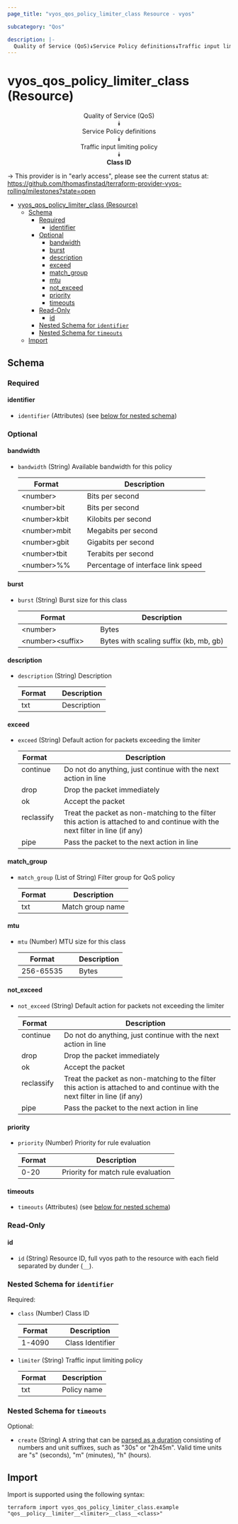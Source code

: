 ```yaml
---
page_title: "vyos_qos_policy_limiter_class Resource - vyos"

subcategory: "Qos"

description: |-
  Quality of Service (QoS)⯯Service Policy definitions⯯Traffic input limiting policy⯯Class ID
---
```


# vyos_qos_policy_limiter_class (Resource)
<center>

Quality of Service (QoS)  
⯯  
Service Policy definitions  
⯯  
Traffic input limiting policy  
⯯  
**Class ID**


</center>

-> This provider is in "early access", please see the current status at: https://github.com/thomasfinstad/terraform-provider-vyos-rolling/milestones?state=open

<!--TOC-->

- [vyos_qos_policy_limiter_class (Resource)](#vyos_qos_policy_limiter_class-resource)
  - [Schema](#schema)
    - [Required](#required)
      - [identifier](#identifier)
    - [Optional](#optional)
      - [bandwidth](#bandwidth)
      - [burst](#burst)
      - [description](#description)
      - [exceed](#exceed)
      - [match_group](#match_group)
      - [mtu](#mtu)
      - [not_exceed](#not_exceed)
      - [priority](#priority)
      - [timeouts](#timeouts)
    - [Read-Only](#read-only)
      - [id](#id)
    - [Nested Schema for `identifier`](#nested-schema-for-identifier)
    - [Nested Schema for `timeouts`](#nested-schema-for-timeouts)
  - [Import](#import)

<!--TOC-->

<!-- schema generated by tfplugindocs -->
## Schema

### Required

#### identifier
- `identifier` (Attributes) (see [below for nested schema](#nestedatt--identifier))

### Optional

#### bandwidth
- `bandwidth` (String) Available bandwidth for this policy

    |  Format        &emsp;|  Description                         |
    |----------------|--------------------------------------|
    |  &lt;number&gt;      &emsp;|  Bits per second                     |
    |  &lt;number&gt;bit   &emsp;|  Bits per second                     |
    |  &lt;number&gt;kbit  &emsp;|  Kilobits per second                 |
    |  &lt;number&gt;mbit  &emsp;|  Megabits per second                 |
    |  &lt;number&gt;gbit  &emsp;|  Gigabits per second                 |
    |  &lt;number&gt;tbit  &emsp;|  Terabits per second                 |
    |  &lt;number&gt;%%    &emsp;|  Percentage of interface link speed  |
#### burst
- `burst` (String) Burst size for this class

    |  Format            &emsp;|  Description                             |
    |--------------------|------------------------------------------|
    |  &lt;number&gt;          &emsp;|  Bytes                                   |
    |  &lt;number&gt;&lt;suffix&gt;  &emsp;|  Bytes with scaling suffix (kb, mb, gb)  |
#### description
- `description` (String) Description

    |  Format  &emsp;|  Description  |
    |----------|---------------|
    |  txt     &emsp;|  Description  |
#### exceed
- `exceed` (String) Default action for packets exceeding the limiter

    |  Format      &emsp;|  Description                                                                                                                   |
    |--------------|--------------------------------------------------------------------------------------------------------------------------------|
    |  continue    &emsp;|  Do not do anything, just continue with the next action in line                                                                |
    |  drop        &emsp;|  Drop the packet immediately                                                                                                   |
    |  ok          &emsp;|  Accept the packet                                                                                                             |
    |  reclassify  &emsp;|  Treat the packet as non-matching to the filter this action is attached to and continue with the next filter in line (if any)  |
    |  pipe        &emsp;|  Pass the packet to the next action in line                                                                                    |
#### match_group
- `match_group` (List of String) Filter group for QoS policy

    |  Format  &emsp;|  Description       |
    |----------|--------------------|
    |  txt     &emsp;|  Match group name  |
#### mtu
- `mtu` (Number) MTU size for this class

    |  Format     &emsp;|  Description  |
    |-------------|---------------|
    |  256-65535  &emsp;|  Bytes        |
#### not_exceed
- `not_exceed` (String) Default action for packets not exceeding the limiter

    |  Format      &emsp;|  Description                                                                                                                   |
    |--------------|--------------------------------------------------------------------------------------------------------------------------------|
    |  continue    &emsp;|  Do not do anything, just continue with the next action in line                                                                |
    |  drop        &emsp;|  Drop the packet immediately                                                                                                   |
    |  ok          &emsp;|  Accept the packet                                                                                                             |
    |  reclassify  &emsp;|  Treat the packet as non-matching to the filter this action is attached to and continue with the next filter in line (if any)  |
    |  pipe        &emsp;|  Pass the packet to the next action in line                                                                                    |
#### priority
- `priority` (Number) Priority for rule evaluation

    |  Format  &emsp;|  Description                         |
    |----------|--------------------------------------|
    |  0-20    &emsp;|  Priority for match rule evaluation  |
#### timeouts
- `timeouts` (Attributes) (see [below for nested schema](#nestedatt--timeouts))

### Read-Only

#### id
- `id` (String) Resource ID, full vyos path to the resource with each field separated by dunder (`__`).

<a id="nestedatt--identifier"></a>
### Nested Schema for `identifier`

Required:

- `class` (Number) Class ID

    |  Format  &emsp;|  Description       |
    |----------|--------------------|
    |  1-4090  &emsp;|  Class Identifier  |
- `limiter` (String) Traffic input limiting policy

    |  Format  &emsp;|  Description  |
    |----------|---------------|
    |  txt     &emsp;|  Policy name  |


<a id="nestedatt--timeouts"></a>
### Nested Schema for `timeouts`

Optional:

- `create` (String) A string that can be [parsed as a duration](https://pkg.go.dev/time#ParseDuration) consisting of numbers and unit suffixes, such as &#34;30s&#34; or &#34;2h45m&#34;. Valid time units are &#34;s&#34; (seconds), &#34;m&#34; (minutes), &#34;h&#34; (hours).

## Import

Import is supported using the following syntax:

```shell
terraform import vyos_qos_policy_limiter_class.example "qos__policy__limiter__<limiter>__class__<class>"
```
